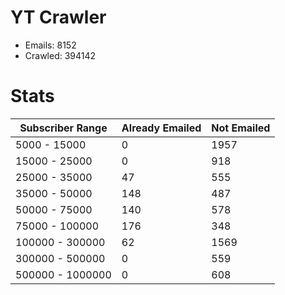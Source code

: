 # YT Crawler
- Emails: 8152
- Crawled: 394142

# Stats
| Subscriber Range  | Already Emailed | Not Emailed |
|-------|-------|-------|
| 5000 - 15000 | 0 | 1957 |
| 15000 - 25000 | 0 | 918 |
| 25000 - 35000 | 47 | 555 |
| 35000 - 50000 | 148 | 487 |
| 50000 - 75000 | 140 | 578 |
| 75000 - 100000 | 176 | 348 |
| 100000 - 300000 | 62 | 1569 |
| 300000 - 500000 | 0 | 559 |
| 500000 - 1000000 | 0 | 608 |
